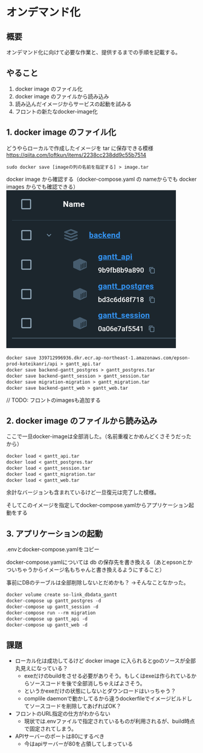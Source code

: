 # オンデマンド化

## 概要

オンデマンド化に向けて必要な作業と、提供するまでの手順を記載する。

## やること

1. docker image のファイル化
2. docker image のファイルから読み込み
3. 読み込んだイメージからサービスの起動を試みる
4. フロントの新たなdocker-image化

## 1. docker image のファイル化

どうやらローカルで作成したイメージを tar に保存できる模様
https://qiita.com/loftkun/items/2238cc238dd9c55b7514

```
sudo docker save [imageの列の名前を指定する] > image.tar
```

docker image から確認する（docker-compose.yaml の nameからでも docker images からでも確認できる）
![img.png](docker-for-windows-images.png)

```shell
docker save 339712996936.dkr.ecr.ap-northeast-1.amazonaws.com/epson-prod-koteikanri/api > gantt_api.tar
docker save backend-gantt_postgres > gantt_postgres.tar
docker save backend-gantt_session > gantt_session.tar
docker save migration-migration > gantt_migration.tar
docker save backend-gantt_web > gantt_web.tar
```

// TODO: フロントのimagesも追加する

## 2. docker image のファイルから読み込み

ここで一旦docker-imageは全部消した。（名前重複とかめんどくさそうだったから）

```shell
docker load < gantt_api.tar
docker load < gantt_postgres.tar
docker load < gantt_session.tar
docker load < gantt_migration.tar
docker load < gantt_web.tar
```

余計なバージョンも含まれているけど一旦復元は完了した模様。

そしてこのイメージを指定してdocker-compose.yamlからアプリケーション起動をする

## 3. アプリケーションの起動

.envとdocker-compose.yamlをコピー

docker-compose.yamlについては db の保存先を書き換える（あとepsonとかついちゃうからイメージ名もちゃんと書き換えるようにすること）

事前にDBのテーブルは全部削除しないとだめかも？
→そんなことなかった。

```shell
docker volume create so-link_dbdata_gantt
docker-compose up gantt_postgres -d
docker-compose up gantt_session -d
docker-compose run --rm migration
docker-compose up gantt_api -d
docker-compose up gantt_web -d
```


## 課題

- ローカル化は成功してるけど docker image に入られるとgoのソースが全部丸見えになっている？
  - exeだけのbuildをさせる必要がありそう。もしくはexeは作られているからソースコードを後で全部消しちゃえばよさそう。
  - というかexeだけの状態にしないとダウンロードはいっちゃう？
  - complile daemonで動かしてるから違うdockerfileでイメージビルドしてソースコードを削除してあげればOK？
- フロントのURL指定の仕方がわからない
  - 現状では.envファイルで指定されているものが利用されるが、build時点で固定されてしまう。
- APIサーバーのポートは80にするべき
  - 今はapiサーバーが80を占領してしまっている